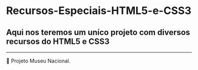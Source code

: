 # Recursos-Especiais-HTML5-e-CSS3

## Aqui nos teremos um uníco projeto com diversos recursos do HTML5 e CSS3

***************************************************************************

🚀 Projeto Museu Nacional.
